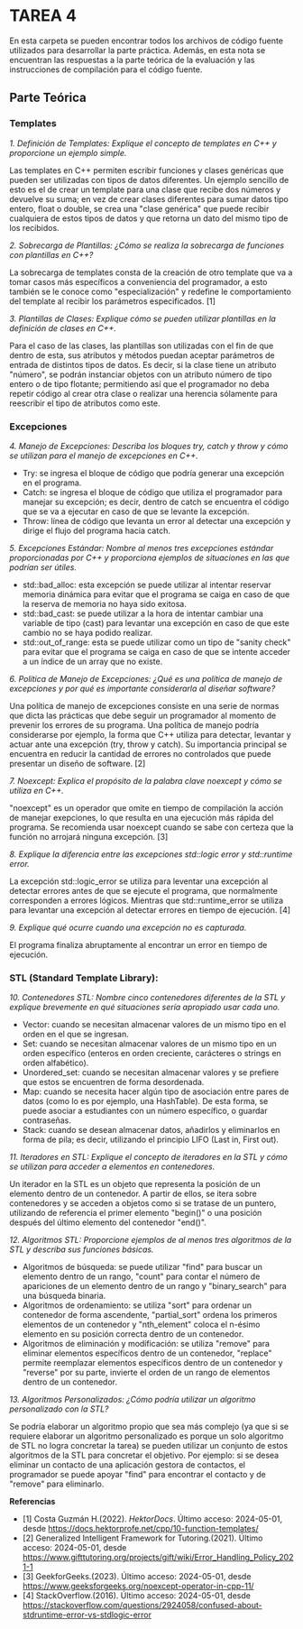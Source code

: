 # TAREA 4

En esta carpeta se pueden encontrar todos los archivos de código fuente utilizados para desarrollar la parte práctica. Además, en esta nota se encuentran las respuestas a la parte teórica de la evaluación y las instrucciones de compilación para el código fuente.

## Parte Teórica

### Templates

*1. Definición de Templates: Explique el concepto de templates en C++ y proporcione un ejemplo simple.*

Las templates en C++ permiten escribir funciones y clases genéricas que pueden ser utilizadas con tipos de datos diferentes. Un ejemplo sencillo de esto es el de crear un template para una clase que recibe dos números y devuelve su suma; en vez de crear clases diferentes para sumar datos tipo entero, float o double, se crea una "clase genérica" que puede recibir cualquiera de estos tipos de datos y que retorna un dato del mismo tipo de los recibidos.

*2. Sobrecarga de Plantillas: ¿Cómo se realiza la sobrecarga de funciones con plantillas en C++?*

La sobrecarga de templates consta de la creación de otro template que va a tomar casos más específicos a conveniencia del programador, a esto también se le conoce como "especialización" y redefine le comportamiento del template al recibir los parámetros especificados. [1]

*3. Plantillas de Clases: Explique cómo se pueden utilizar plantillas en la definición de clases en C++.*

Para el caso de las clases, las plantillas son utilizadas con el fin de que dentro de esta, sus atributos y métodos puedan aceptar parámetros de entrada de distintos tipos de datos. Es decir, si la clase tiene un atributo "número", se podrán instanciar objetos con un atributo número de tipo entero o de tipo flotante; permitiendo así que el programador no deba repetir código al crear otra clase o realizar una herencia sólamente para reescribir el tipo de atributos como este.

### Excepciones

*4. Manejo de Excepciones: Describa los bloques try, catch y throw y cómo se utilizan para el manejo de excepciones en C++.*

- Try: se ingresa el bloque de código que podría generar una excepción en el programa.
- Catch: se ingresa el bloque de código que utiliza el programador para manejar su excepción; es decir, dentro de catch se encuentra el código que se va a ejecutar en caso de que se levante la excepción.
- Throw: línea de código que levanta un error al detectar una excepción y dirige el flujo del programa hacia catch.

*5. Excepciones Estándar: Nombre al menos tres excepciones estándar proporcionadas por C++ y proporciona ejemplos de situaciones en las que podrían ser útiles.*

- std::bad_alloc: esta excepción se puede utilizar al intentar reservar memoria dinámica para evitar que el programa se caiga en caso de que la reserva de memoria no haya sido exitosa.
- std::bad_cast: se puede utilizar a la hora de intentar cambiar una variable de tipo (cast) para levantar una excepción en caso de que este cambio no se haya podido realizar.
- std::out_of_range: esta se puede utilizar como un tipo de "sanity check" para evitar que el programa se caiga en caso de que se intente acceder a un índice de un array que no existe.

*6. Política de Manejo de Excepciones: ¿Qué es una política de manejo de excepciones y por qué es importante considerarla al diseñar software?*

Una política de manejo de excepciones consiste en una serie de normas que dicta las prácticas que debe seguir un programador al momento de prevenir los errores de su programa. Una política de manejo podría considerarse por ejemplo, la forma que C++ utiliza para detectar, levantar y actuar ante una excepción (try, throw y catch). Su importancia principal se encuentra en reducir la cantidad de errores no controlados que puede presentar un diseño de software. [2]

*7. Noexcept: Explica el propósito de la palabra clave noexcept y cómo se utiliza en C++.*

"noexcept" es un operador que omite en tiempo de compilación la acción de manejar exepciones, lo que resulta en una ejecución más rápida del programa. Se recomienda usar noexcept cuando se sabe con certeza que la función no arrojará ninguna excepción. [3]

*8. Explique la diferencia entre las excepciones std::logic error y std::runtime error.*

La excepción std::logic_error se utiliza para leventar una excepción al detectar errores antes de que se ejecute el programa, que normalmente corresponden a errores lógicos. Mientras que std::runtime_error se utiliza para levantar una excepción al detectar errores en tiempo de ejecución. [4]

*9. Explique qué ocurre cuando una excepción no es capturada.*

El programa finaliza abruptamente al encontrar un error en tiempo de ejecución.

### STL (Standard Template Library):

*10. Contenedores STL: Nombre cinco contenedores diferentes de la STL y explique brevemente en qué situaciones sería apropiado usar cada uno.*

- Vector: cuando se necesitan almacenar valores de un mismo tipo en el orden en el que se ingresan.
- Set: cuando se necesitan almacenar valores de un mismo tipo en un orden específico (enteros en orden creciente, carácteres o strings en orden alfabético).
- Unordered_set: cuando se necesitan almacenar valores y se prefiere que estos se encuentren de forma desordenada.
- Map: cuando se necesita hacer algún tipo de asociación entre pares de datos (como lo es por ejemplo, una HashTable). De esta forma, se puede asociar a estudiantes con un número específico, o guardar contraseñas.
- Stack: cuando se desean almacenar datos, añadirlos y eliminarlos en forma de pila; es decir, utilizando el principio LIFO (Last in, First out).

*11. Iteradores en STL: Explique el concepto de iteradores en la STL y cómo se utilizan para acceder a elementos en contenedores.*

Un iterador en la STL es un objeto que representa la posición de un elemento dentro de un contenedor. A partir de ellos, se itera sobre contenedores y se acceden a objetos como si se tratase de un puntero, utilizando de referencia el primer elemento "begin()" o una posición después del último elemento del contenedor "end()".

*12. Algoritmos STL: Proporcione ejemplos de al menos tres algoritmos de la STL y describa sus funciones básicas.*

- Algoritmos de búsqueda: se puede utilizar "find" para buscar un elemento dentro de un rango, "count" para contar el número de apariciones de un elemento dentro de un rango y "binary_search" para una búsqueda binaria.
- Algoritmos de ordenamiento: se utiliza "sort" para ordenar un contenedor de forma ascendente, "partial_sort" ordena los primeros elementos de un contenedor y "nth_element" coloca el n-ésimo elemento en su posición correcta dentro de un contenedor.
- Algoritmos de eliminación y modificación: se utiliza "remove" para eliminar elementos específicos dentro de un contenedor, "replace" permite reemplazar elementos específicos dentro de un contenedor y "reverse" por su parte, invierte el orden de un rango de elementos dentro de un contenedor.

*13. Algoritmos Personalizados: ¿Cómo podría utilizar un algoritmo personalizado con la STL?*

Se podría elaborar un algoritmo propio que sea más complejo (ya que si se requiere elaborar un algoritmo personalizado es porque un solo algoritmo de STL no logra concretar la tarea) se pueden utilizar un conjunto de estos algoritmos de la STL para concretar el objetivo. Por ejemplo: si se desea eliminar un contacto de una aplicación gestora de contactos, el programador se puede apoyar "find" para encontrar el contacto y de "remove" para eliminarlo.

**Referencias**

- [1] Costa Guzmán H.(2022). *HektorDocs*. Último acceso: 2024-05-01, desde https://docs.hektorprofe.net/cpp/10-function-templates/
- [2] Generalized Intelligent Framework for Tutoring.(2021). Último acceso: 2024-05-01, desde https://www.gifttutoring.org/projects/gift/wiki/Error_Handling_Policy_2021-1
- [3] GeekforGeeks.(2023). Último acceso: 2024-05-01, desde https://www.geeksforgeeks.org/noexcept-operator-in-cpp-11/
- [4] StackOverflow.(2016). Último acceso: 2024-05-01, desde https://stackoverflow.com/questions/2924058/confused-about-stdruntime-error-vs-stdlogic-error